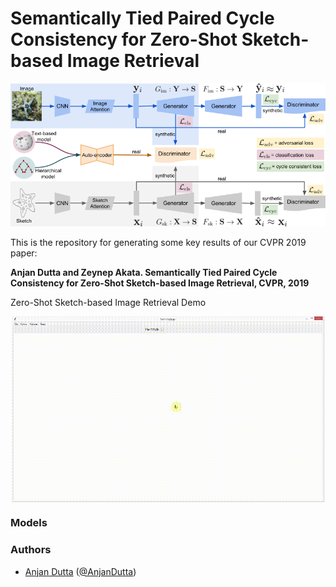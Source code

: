 # Semantically Tied Paired Cycle Consistency for Zero-Shot Sketch-based Image Retrieval

<p align="center">
<img src="./figures/sem-pcyc.png" width="800">
</p>

This is the repository for generating some key results of our CVPR 2019 paper:

**Anjan Dutta and Zeynep Akata. Semantically Tied Paired Cycle Consistency for Zero-Shot Sketch-based Image Retrieval, CVPR, 2019**

Zero-Shot Sketch-based Image Retrieval Demo

<p align="center">
<img src="./figures/sem-pcyc-demo.gif" width="500" align="middle">
</p>

### Models

### Authors
* [Anjan Dutta](https://sites.google.com/site/2adutta/) ([@AnjanDutta](https://github.com/AnjanDutta))
